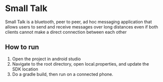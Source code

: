
Small Talk
===================================

Small Talk is a bluetooth, peer to peer, ad hoc messaging application that allows users to send and receive messages over long distances even if both clients cannot make a direct connection between each other

How to run
------------


1. Open the project in android studio
2. Navigate to the root directory, open local.properties, and update the SDK location
3. Do a gradle build, then run on a connected phone.